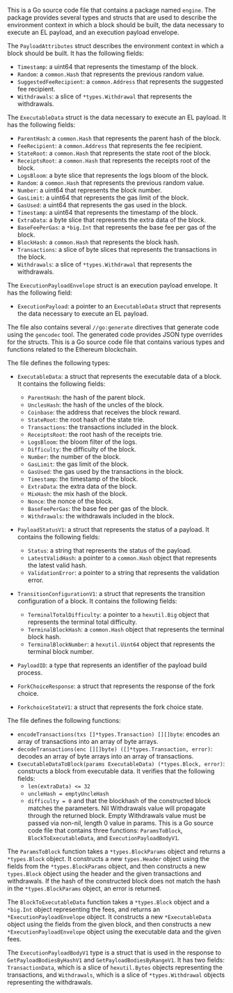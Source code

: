 This is a Go source code file that contains a package named `engine`. The package provides several types and structs that are used to describe the environment context in which a block should be built, the data necessary to execute an EL payload, and an execution payload envelope.

The `PayloadAttributes` struct describes the environment context in which a block should be built. It has the following fields:

- `Timestamp`: a uint64 that represents the timestamp of the block.
- `Random`: a `common.Hash` that represents the previous random value.
- `SuggestedFeeRecipient`: a `common.Address` that represents the suggested fee recipient.
- `Withdrawals`: a slice of `*types.Withdrawal` that represents the withdrawals.

The `ExecutableData` struct is the data necessary to execute an EL payload. It has the following fields:

- `ParentHash`: a `common.Hash` that represents the parent hash of the block.
- `FeeRecipient`: a `common.Address` that represents the fee recipient.
- `StateRoot`: a `common.Hash` that represents the state root of the block.
- `ReceiptsRoot`: a `common.Hash` that represents the receipts root of the block.
- `LogsBloom`: a byte slice that represents the logs bloom of the block.
- `Random`: a `common.Hash` that represents the previous random value.
- `Number`: a uint64 that represents the block number.
- `GasLimit`: a uint64 that represents the gas limit of the block.
- `GasUsed`: a uint64 that represents the gas used in the block.
- `Timestamp`: a uint64 that represents the timestamp of the block.
- `ExtraData`: a byte slice that represents the extra data of the block.
- `BaseFeePerGas`: a `*big.Int` that represents the base fee per gas of the block.
- `BlockHash`: a `common.Hash` that represents the block hash.
- `Transactions`: a slice of byte slices that represents the transactions in the block.
- `Withdrawals`: a slice of `*types.Withdrawal` that represents the withdrawals.

The `ExecutionPayloadEnvelope` struct is an execution payload envelope. It has the following field:

- `ExecutionPayload`: a pointer to an `ExecutableData` struct that represents the data necessary to execute an EL payload.

The file also contains several `//go:generate` directives that generate code using the `gencodec` tool. The generated code provides JSON type overrides for the structs. This is a Go source code file that contains various types and functions related to the Ethereum blockchain. 

The file defines the following types:

- `ExecutableData`: a struct that represents the executable data of a block. It contains the following fields:
  - `ParentHash`: the hash of the parent block.
  - `UnclesHash`: the hash of the uncles of the block.
  - `Coinbase`: the address that receives the block reward.
  - `StateRoot`: the root hash of the state trie.
  - `Transactions`: the transactions included in the block.
  - `ReceiptsRoot`: the root hash of the receipts trie.
  - `LogsBloom`: the bloom filter of the logs.
  - `Difficulty`: the difficulty of the block.
  - `Number`: the number of the block.
  - `GasLimit`: the gas limit of the block.
  - `GasUsed`: the gas used by the transactions in the block.
  - `Timestamp`: the timestamp of the block.
  - `ExtraData`: the extra data of the block.
  - `MixHash`: the mix hash of the block.
  - `Nonce`: the nonce of the block.
  - `BaseFeePerGas`: the base fee per gas of the block.
  - `Withdrawals`: the withdrawals included in the block.

- `PayloadStatusV1`: a struct that represents the status of a payload. It contains the following fields:
  - `Status`: a string that represents the status of the payload.
  - `LatestValidHash`: a pointer to a `common.Hash` object that represents the latest valid hash.
  - `ValidationError`: a pointer to a string that represents the validation error.

- `TransitionConfigurationV1`: a struct that represents the transition configuration of a block. It contains the following fields:
  - `TerminalTotalDifficulty`: a pointer to a `hexutil.Big` object that represents the terminal total difficulty.
  - `TerminalBlockHash`: a `common.Hash` object that represents the terminal block hash.
  - `TerminalBlockNumber`: a `hexutil.Uint64` object that represents the terminal block number.

- `PayloadID`: a type that represents an identifier of the payload build process.

- `ForkChoiceResponse`: a struct that represents the response of the fork choice.

- `ForkchoiceStateV1`: a struct that represents the fork choice state.

The file defines the following functions:

- `encodeTransactions(txs []*types.Transaction) [][]byte`: encodes an array of transactions into an array of byte arrays.
- `decodeTransactions(enc [][]byte) ([]*types.Transaction, error)`: decodes an array of byte arrays into an array of transactions.
- `ExecutableDataToBlock(params ExecutableData) (*types.Block, error)`: constructs a block from executable data. It verifies that the following fields:
  - `len(extraData) <= 32`
  - `uncleHash = emptyUncleHash`
  - `difficulty = 0`
  and that the blockhash of the constructed block matches the parameters. Nil Withdrawals value will propagate through the returned block. Empty Withdrawals value must be passed via non-nil, length 0 value in params. This is a Go source code file that contains three functions: `ParamsToBlock`, `BlockToExecutableData`, and `ExecutionPayloadBodyV1`.

The `ParamsToBlock` function takes a `*types.BlockParams` object and returns a `*types.Block` object. It constructs a new `types.Header` object using the fields from the `*types.BlockParams` object, and then constructs a new `types.Block` object using the header and the given transactions and withdrawals. If the hash of the constructed block does not match the hash in the `*types.BlockParams` object, an error is returned.

The `BlockToExecutableData` function takes a `*types.Block` object and a `*big.Int` object representing the fees, and returns an `*ExecutionPayloadEnvelope` object. It constructs a new `*ExecutableData` object using the fields from the given block, and then constructs a new `*ExecutionPayloadEnvelope` object using the executable data and the given fees.

The `ExecutionPayloadBodyV1` type is a struct that is used in the response to `GetPayloadBodiesByHashV1` and `GetPayloadBodiesByRangeV1`. It has two fields: `TransactionData`, which is a slice of `hexutil.Bytes` objects representing the transactions, and `Withdrawals`, which is a slice of `*types.Withdrawal` objects representing the withdrawals.